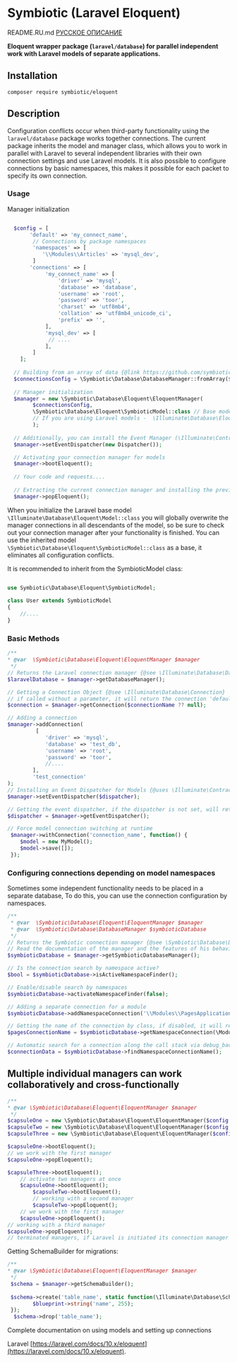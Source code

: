 # Symbiotic (Laravel Eloquent)
README.RU.md  [РУССКОЕ ОПИСАНИЕ](https://github.com/symbiotic-php/eloquent/blob/master/README.RU.md)

**Eloquent wrapper package (`laravel/database`) for parallel independent work with Laravel models of separate applications.**

## Installation

```
composer require symbiotic/eloquent
```

## Description

Configuration conflicts occur when third-party functionality using the `laravel/database` package works together connections.
The current package inherits the model and manager class, which allows you to work in parallel with Laravel to several
independent libraries with their own connection settings and use Laravel models.
It is also possible to configure connections by basic namespaces,
this makes it possible for each packet to specify its own connection.

### Usage

Manager initialization

```php

  $config = [
       'default' => 'my_connect_name',
        // Connections by package namespaces
        'namespaces' => [
           '\\Modules\\Articles' => 'mysql_dev',
        ]
       'connections' => [
            'my_connect_name' => [
                'driver' => 'mysql',
                'database' => 'database',
                'username' => 'root',
                'password' => 'toor',
                'charset' => 'utf8mb4',
                'collation' => 'utf8mb4_unicode_ci',
                'prefix' => '',
            ],
            'mysql_dev' => [
             // ....
            ],
        ]
    ];
    
  // Building from an array of data {@link https://github.com/symbiotic-php/database}
  $connectionsConfig = \Symbiotic\Database\DatabaseManager::fromArray($config);
  
  // Manager initialization
  $manager = new \Symbiotic\Database\Eloquent\EloquentManager(
        $connectionsConfig,
        \Symbiotic\Database\Eloquent\SymbioticModel::class // Base model class
        // If you are using Laravel models -  \Illuminate\Database\Eloquent\Model::class
        );
            
  // Additionally, you can install the Event Manager (\Illuminate\Contracts\Events\Dispatcher)
  $manager->setEventDispatcher(new Dispatcher());

  // Activating your connection manager for models
  $manager->bootEloquent();
  
  // Your code and requests....
  
  // Extracting the current connection manager and installing the previous one (if any)
  $manager->popEloquent();

```
When you initialize the Laravel base model `\Illuminate\Database\Eloquent\Model::class` you will globally overwrite the manager
connections in all descendants of the model,
so be sure to check out your connection manager after your functionality is finished.
You can use the inherited model `\Symbiotic\Database\Eloquent\SymbioticModel::class` as a base,
it eliminates all configuration conflicts.

It is recommended to inherit from the SymbioticModel class:

```php

use Symbiotic\Database\Eloquent\SymbioticModel;
 
class User extends SymbioticModel
{
    //....
}

```

### Basic Methods

```php
/**
* @var  \Symbiotic\Database\Eloquent\EloquentManager $manager
 */
// Returns the Laravel connection manager {@see \Illuminate\Database\DatabaseManager}
$laravelDatabase = $manager->getDatabaseManager();

// Getting a Connection Object {@see \Illuminate\Database\Connection}
// if called without a parameter, it will return the connection 'default'
$connection = $manager->getConnection($connectionName ?? null); 

// Adding a connection
$manager->addConnection(
         [
            'driver' => 'mysql',
            'database' => 'test_db',
            'username' => 'root',
            'password' => 'toor',
            //....
        ],
        'test_connection'
);
// Installing an Event Dispatcher for Models {@uses \Illuminate\Contracts\Events\Dispatcher}
$manager->setEventDispatcher($dispatcher);

// Getting the event dispatcher, if the dispatcher is not set, will return the anonymous class NullDispatcher
$dispatcher = $manager->getEventDispatcher();

// Force model connection switching at runtime
 $manager->withConnection('connection_name', function() {
    $model = new MyModel();
    $model->save([]);
 });

```

### Configuring connections depending on model namespaces

Sometimes some independent functionality needs to be placed in a separate database,
To do this, you can use the connection configuration by namespaces.

```php
/**
 * @var  \Symbiotic\Database\Eloquent\EloquentManager $manager
 * @var  \Symbiotic\Database\DatabaseManager $symbioticDatabase
 */
// Returns the Symbiotic connection manager {@see \Symbiotic\Database\DatabaseManager}
// Read the documentation of the manager and the features of his behavior {@link https://github.com/symbiotic-php/database}
$symbioticDatabase = $manager->getSymbioticDatabaseManager();

// Is the connection search by namespace active?
$bool = $symbioticDatabase->isActiveNamespaceFinder();

// Enable/disable search by namespaces
$symbioticDatabase->activateNamespaceFinder(false);

// Adding a separate connection for a module
$symbioticDatabase->addNamespaceConnection('\\Modules\\PagesApplication', 'test_connection');

// Getting the name of the connection by class, if disabled, it will return null
$pagesConnectionName = $symbioticDatabase->getNamespaceConnection(\Modules\PagesApplication\Models\Event::class); // return `test_connection`

// Automatic search for a connection along the call stack via debug_backtrace, if disabled, returns null
$connectionData = $symbioticDatabase->findNamespaceConnectionName();

```

## Multiple individual managers can work collaboratively and cross-functionally

```php
/**
* @var \Symbiotic\Database\Eloquent\EloquentManager $manager 
 */
$capsuleOne = new \Symbiotic\Database\Eloquent\EloquentManager($config,\Illuminate\Database\Eloquent\Model::class);
$capsuleTwo = new \Symbiotic\Database\Eloquent\EloquentManager($config,\Symbiotic\Database\Eloquent\SymbioticModel::class);
$capsuleThree = new \Symbiotic\Database\Eloquent\EloquentManager($config,\Illuminate\Database\Eloquent\Model::class);

$capsuleOne->bootEloquent();
// we work with the first manager
$capsuleOne->popEloquent();

$capsuleThree->bootEloquent();
    // activate two managers at once
    $capsuleOne->bootEloquent();
        $capsuleTwo->bootEloquent();
        // working with a second manager
        $capsuleTwo->popEloquent();
    // we work with the first manager
    $capsuleOne->popEloquent();
// working with a third manager
$capsuleOne->popEloquent();
// terminated managers, if Laravel is initiated its connection manager will be installed back

```

Getting SchemaBuilder for migrations:

```php
/**
* @var \Symbiotic\Database\Eloquent\EloquentManager $manager
 */
 $schema = $manager->getSchemaBuilder();
 
 $schema->create('table_name', static function(\Illuminate\Database\Schema\Blueprint $table) {
        $blueprint->string('name', 255);
 });
  $schema->drop('table_name');

```

Complete documentation on using models and setting up connections

Laravel [https://laravel.com/docs/10.x/eloquent](https://laravel.com/docs/10.x/eloquent).


